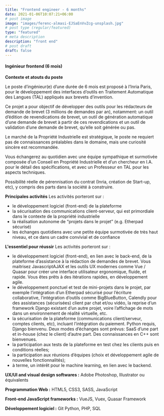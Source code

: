 ```yaml
---
title: "Frontend engineer - 6 months"
date: 2021-01-06T10:07:21+06:00
# post image
image: "images/ferenc-almasi-EJSaEnVvZcg-unsplash.jpg"
# post type (regular/featured)
type: "featured"
# meta description
description: "front end"
# post draft
draft: false
---
```



#### Ingénieur frontend  (6 mois)

 **Contexte et atouts du poste**
 
Le poste d’ingénieur(e) d’une durée de 6 mois est proposé à l’Inria Paris, pour le développement des interfaces d’outils en Traitement Automatique des Langues (TAL) appliqués aux brevets d’invention.

Ce projet a pour objectif de développer des outils pour les rédacteurs de demande de brevet (3 millions de demandes par an), notamment: un outil d’édition de revendications de brevet, un outil de génération automatique d’une demande de brevet à partir de ces revendications et un outil de validation d’une demande de brevet, qu’elle soit générée ou pas.

Le marché de la Propriété Industrielle est stratégique, le poste ne requiert pas de connaissances préalables dans le domaine, mais une curiosité sincère est recommandée. 

Vous échangerez au quotidien avec une équipe sympathique et surmotivée composée d’un Conseil en Propriété Industrielle et d’un chercheur en I.A. pour le détail des spécifications, et avec un Professeur en TAL pour les aspects techniques. 

Possibilité réelle de pérennisation du contrat (Inria, création de Start-up, etc), y compris des parts dans la société à construire.
 
**Principales activités**
Les activités porteront sur :
- le développement logiciel (front-end) de la plateforme 
- la sécurisation des communications client-serveur, qui est primordiale dans le contexte de la propriété industrielle
- la réalisation autonome de “projets dans le projet” (e.g. Etherpad sécurisé)
- les échanges quotidiens avec une petite équipe surmotivée de très haut niveau, et ce dans un cadre convivial et de confiance


**L'essentiel pour réussir**
Les activités porteront sur :
- le développement logiciel (front-end), en lien avec le back-end, de la plateforme d’assistance à la rédaction de demandes de brevet. Vous maitrisez JavascriptAJAX et les outils UX modernes comme Vue / Quasar pour créer une interface utilisateur ergonomique, fluide, et rapide. Vous êtes prêts à des itérations rapides, en développement agile.
- le développement ponctuel et test de mini-projets dans le projet, par exemple l’intégration d’un Etherpad sécurisé pour l’écriture collaborative, l’intégration d’outils comme BigBlueButton, Calendly pour des assistances (sécurisées) client par chat et/ou vidéo, la reprise d’un framework Django existant d’un autre projet, voire l’affichage de mots dans un environnement de réalité virtuelle, etc.
- la sécurisation de la plateforme (communications client/serveur,  comptes clients, etc), incluant l’intégration du paiement. Python requis, Django bienvenu. Deux modes d’échanges sont prévus: SaaS d’une part et in-house (chez le client) d’autre part. Des connaissances en C++ sont bienvenues.
- la participation aux tests de la plateforme en test chez les clients puis en conditions réelles;
- la participation aux réunions d’équipes (choix et développement agile de nouvelles fonctionnalités);
- à terme, un intérêt pour le machine learning, en lien avec le backend. 
 
**UX/UI and visual design softwares :**
Adobe Photoshop, Illustrator ou équivalents

**Programmation Web :**
HTML5, CSS3, SASS, JavaScript

**Front-end JavaScript frameworks :** 
VueJS, Vuex, Quasar Framework

**Développement logiciel :** 
Git 
Python, PHP, SQL
